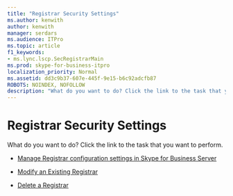 ```yaml
---
title: "Registrar Security Settings"
ms.author: kenwith
author: kenwith
manager: serdars
ms.audience: ITPro
ms.topic: article
f1_keywords:
- ms.lync.lscp.SecRegistrarMain
ms.prod: skype-for-business-itpro
localization_priority: Normal
ms.assetid: dd3c9b37-607e-445f-9e15-b6c92adcfb87
ROBOTS: NOINDEX, NOFOLLOW
description: "What do you want to do? Click the link to the task that you want to perform."
---
```


# Registrar Security Settings

What do you want to do? Click the link to the task that you want to perform.

- [Manage Registrar configuration settings in Skype for Business Server](../../../manage/authentication/registrar-configuration-settings.md)

- [Modify an Existing Registrar](https://technet.microsoft.com/library/a8931511-3e66-49ed-a3ec-03bcd61ce1f0.aspx)

- [Delete a Registrar](https://technet.microsoft.com/library/ae43cd75-cae4-4f78-b037-779a2cdb583b.aspx)



